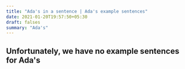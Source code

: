 ```yaml
---
title: "Ada's in a sentence | Ada's example sentences"
date: 2021-01-20T19:57:50+05:30
draft: falses
summary: "Ada's"
---
```

## Unfortunately, we have no example sentences for Ada's                 
